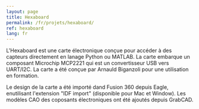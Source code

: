 ```yaml
---
layout: page
title: Hexaboard
permalink: /fr/projets/hexaboard/
ref: hexaboard
lang: fr
---
```


L'Hexaboard est une carte électronique conçue pour accéder à des capteurs directement en lanage Python ou MATLAB. La carte embarque un composant Microchip MCP2221 qui est un convertisseur USB vers UART/I2C. La carte a été conçue par Arnauld Biganzoli pour une utilisation en formation.

Le design de la carte a été importé dand Fusion 360 depuis Eagle, enutilisant l'extension "IDF import" (disponible pour Mac et Window). Les modèles CAO des coposants électroniques ont été ajoutés depuis GrabCAD.